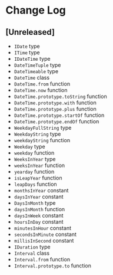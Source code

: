 
# Change Log

## [Unreleased]
- `IDate` type
- `ITime` type
- `IDateTime` type
- `DateTimeTuple` type
- `DateTimeable` type
- `DateTime` class
- `DateTime.from` function
- `DateTime.now` function
- `DateTime.prototype.toString` function
- `DateTime.prototype.with` function
- `DateTime.prototype.plus` function
- `DateTime.prototype.startOf` function
- `DateTime.prototype.endOf` function
- `WeekdayFullString` type
- `WeekdayString` type
- `weekdayString` function
- `Weekday` type
- `weekday` function
- `WeeksInYear` type
- `weeksInYear` function
- `yearday` function
- `isLeapYear` function
- `leapDays` function
- `monthsInYear` constant
- `daysInYear` constant
- `DaysInMonth` type
- `daysInMonth` function
- `daysInWeek` constant
- `hoursInDay` constant
- `minutesInHour` constant
- `secondsInMinute` constant
- `millisInSecond` constant
- `IDuration` type
- `Interval` class
- `Interval.from` function
- `Interval.prototype.to` function
